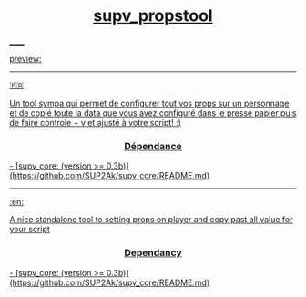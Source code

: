 <h1 align="center"><u>supv_propstool<u></h1>
____

[preview:](https://streamable.com/p64c52)

____

:fr:
<p>Un tool sympa qui permet de configurer tout vos props sur un personnage et de copié toute la data que vous avez configuré dans le presse papier puis de faire controle + v et ajusté à votre script! :)</p>

<h3 align="center"><u>Dépendance</u></h3>
- [supv_core: (version >= 0.3b)](https://github.com/SUP2Ak/supv_core/README.md)

____

:en:
<p>A nice standalone tool to setting props on player and copy past all value for your script</p>
<h3 align="center"><u>Dependancy</u></h3>
- [supv_core: (version >= 0.3b)](https://github.com/SUP2Ak/supv_core/README.md)

